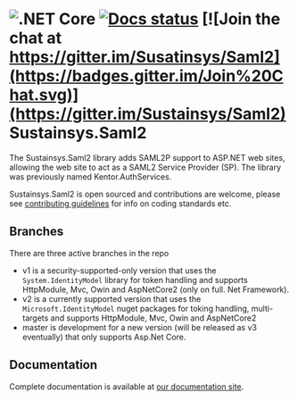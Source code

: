 ![.NET Core](https://github.com/Sustainsys/Saml2/workflows/.NET%20Core/badge.svg)
[![Docs status](https://readthedocs.org/projects/saml2/badge/?version=latest)](https://saml2.sustainsys.com)
[![Join the chat at https://gitter.im/Susatinsys/Saml2](https://badges.gitter.im/Join%20Chat.svg)](https://gitter.im/Sustainsys/Saml2)
Sustainsys.Saml2
=============

The Sustainsys.Saml2 library adds SAML2P support to ASP.NET web sites, allowing the web site
to act as a SAML2 Service Provider (SP). The library was previously named Kentor.AuthServices.

Sustainsys.Saml2 is open sourced and contributions are welcome, please see 
[contributing guidelines](CONTRIBUTING.md) for info on coding standards etc.

## Branches
There are three active branches in the repo
* v1 is a security-supported-only version that uses the `System.IdentityModel` library for token handling and supports HttpModule, Mvc, Owin and AspNetCore2 (only on full. Net Framework).
* v2 is a currently supported version that uses the `Microsoft.IdentityModel` nuget packages for toking handling, multi-targets and supports HttpModule, Mvc, Owin and AspNetCore2 
* master is development for a new version (will be released as v3 eventually) that only supports Asp.Net Core.

## Documentation
Complete documentation is available at [our documentation site](https://saml2.sustainsys.com).

